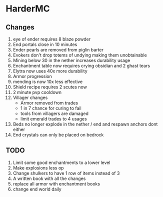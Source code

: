 # HarderMC

## Changes

1. eye of ender requires 8 blaze powder
2. End portals close in 10 minutes
3. Ender pearls are removed from piglin barter
4. Evokers don't drop totems of undying making them unobtainable
5. Mining below 30 in the nether increases durability usage
6. Enchantment table now requires crying obsidian and 2 ghast tears
7. Elytra now uses 40x more durability
8. Armor progression
9. mending is now 10x less effective
10. Shield recipe requires 2 scutes now
11. 2 minute pvp cooldown
12. Villager changes
    - Armor removed from trades
    - 1 in 7 chance for curing to fail
    - tools from villagers are damaged
    - limit emerald trades to 4 usages
1. Beds no longer explode in the nether / end and respawn anchors dont either
2. End crystals can only be placed on bedrock

## TODO

1. Limit some good enchantments to a lower level
4. Make explosions less op
5. Change shulkers to have 1 row of items instead of 3
6. A written book with all the changes
7. replace all armor with enchantment books
8. change end world daily
